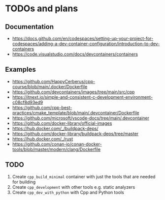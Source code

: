 # TODOs and plans

## Documentation

- <https://docs.github.com/en/codespaces/setting-up-your-project-for-codespaces/adding-a-dev-container-configuration/introduction-to-dev-containers>
- <https://code.visualstudio.com/docs/devcontainers/containers>

## Examples

- <https://github.com/HappyCerberus/cpp-course/blob/main/.docker/Dockerfile>
- <https://github.com/devcontainers/images/tree/main/src/cpp>
- <https://itnext.io/simple-and-consistent-c-development-environment-c08cf8d93ed9>
- <https://github.com/cpp-best-practices/cmake_template/blob/main/.devcontainer/Dockerfile>
- <https://github.com/microsoft/vscode-docs/tree/main/.devcontainer>
- <https://github.com/docker-library/official-images>
- <https://hub.docker.com/_/buildpack-deps/>
- <https://github.com/docker-library/buildpack-deps/tree/master>
- <https://hub.docker.com/_/rust>
- <https://github.com/conan-io/conan-docker-tools/blob/master/modern/clang/Dockerfile>

## TODO

1. Create `cpp_build_minimal` container with just the tools that are needed for building
2. Create `cpp_development` with other tools e.g. static analyzers
3. Create `cpp_dev_with_python` with Cpp and Python tools

